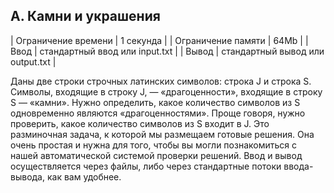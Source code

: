 ## A. Камни и украшения

| Ограничение времени | 1 секунда                        |
| Ограничение памяти  | 64Mb                             |
| Ввод                | стандартный ввод или input.txt   |
| Вывод               | стандартный вывод или output.txt |

Даны две строки строчных латинских символов: строка J и строка S. Символы, входящие в строку J, — «драгоценности», входящие в строку S — «камни». Нужно определить, какое количество символов из S одновременно являются «драгоценностями». Проще говоря, нужно проверить, какое количество символов из S входит в J.
Это разминочная задача, к которой мы размещаем готовые решения. Она очень простая и нужна для того, чтобы вы могли познакомиться с нашей автоматической системой проверки решений. Ввод и вывод осуществляется через файлы, либо через стандартные потоки ввода-вывода, как вам удобнее.